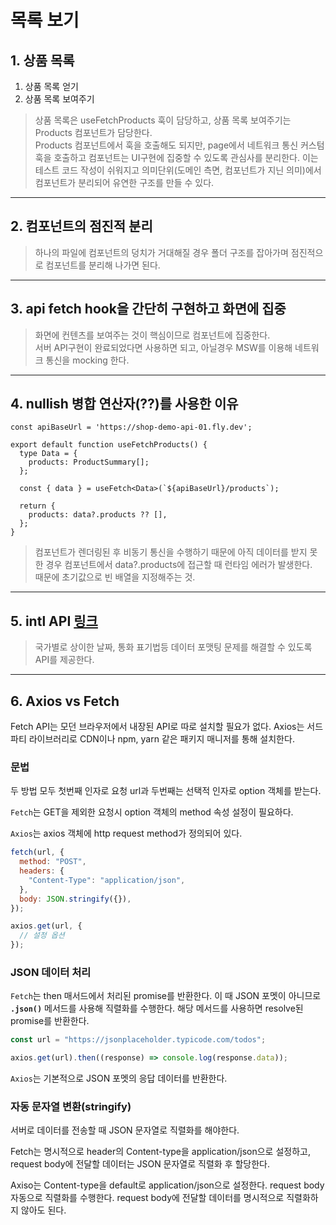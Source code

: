 # 목록 보기

## 1. 상품 목록

1. 상품 목록 얻기
2. 상품 목록 보여주기

> 상품 목록은 useFetchProducts 훅이 담당하고, 상품 목록 보여주기는 Products 컴포넌트가 담당한다.  
> Products 컴포넌트에서 훅을 호출해도 되지만, page에서 네트워크 통신 커스텀훅을 호출하고 컴포넌트는 UI구현에 집중할 수 있도록 관심사를 분리한다.
> 이는 테스트 코드 작성이 쉬워지고 의미단위(도메인 측면, 컴포넌트가 지닌 의미)에서 컴포넌트가 분리되어 유연한 구조를 만들 수 있다.

---

## 2. 컴포넌트의 점진적 분리

> 하나의 파일에 컴포넌트의 덩치가 거대해질 경우 폴더 구조를 잡아가며 점진적으로 컴포넌트를 분리해 나가면 된다.

---

## 3. api fetch hook을 간단히 구현하고 화면에 집중

> 화면에 컨텐츠를 보여주는 것이 핵심이므로 컴포넌트에 집중한다.  
> 서버 API구현이 완료되었다면 사용하면 되고, 아닐경우 MSW를 이용해 네트워크 통신을 mocking 한다.

---

## 4. nullish 병합 연산자(??)를 사용한 이유

```tsx
const apiBaseUrl = 'https://shop-demo-api-01.fly.dev';

export default function useFetchProducts() {
  type Data = {
    products: ProductSummary[];
  };

  const { data } = useFetch<Data>(`${apiBaseUrl}/products`);

  return {
    products: data?.products ?? [],
  };
}
```

> 컴포넌트가 렌더링된 후 비동기 통신을 수행하기 때문에 아직 데이터를 받지 못한 경우 컴포넌트에서 data?.products에 접근할 때 런타임 에러가 발생한다.  
> 때문에 초기값으로 빈 배열을 지정해주는 것.

---

## 5. intl API [링크](https://developer.mozilla.org/en-US/docs/Web/JavaScript/Reference/Global_Objects/Intl)

> 국가별로 상이한 날짜, 통화 표기법등 데이터 포맷팅 문제를 해결할 수 있도록 API를 제공한다.

---

## 6. Axios vs Fetch

Fetch API는 모던 브라우저에서 내장된 API로 따로 설치할 필요가 없다.
Axios는 서드파티 라이브러리로 CDN이나 npm, yarn 같은 패키지 매니저를 통해 설치한다.

### 문법

두 방법 모두 첫번째 인자로 요청 url과 두번째는 선택적 인자로 option 객체를 받는다.

`Fetch`는 GET을 제외한 요청시 option 객체의 method 속성 설정이 필요하다.

`Axios`는 axios 객체에 http request method가 정의되어 있다.

```javascript
fetch(url, {
  method: "POST",
  headers: {
    "Content-Type": "application/json",
  },
  body: JSON.stringify({}),
});
```

```javascript
axios.get(url, {
  // 설정 옵션
});
```

### JSON 데이터 처리

`Fetch`는 then 매서드에서 처리된 promise를 반환한다. 이 때 JSON 포멧이 아니므로 **`.json()`** 메서드를 사용해 직렬화를 수행한다. 해당 메서드를 사용하면 resolve된 promise를 반환한다.

```javascript
const url = "https://jsonplaceholder.typicode.com/todos";

axios.get(url).then((response) => console.log(response.data));

```

`Axios`는 기본적으로 JSON 포멧의 응답 데이터를 반환한다.

### 자동 문자열 변환(stringify)

서버로 데이터를 전송할 때 JSON 문자열로 직렬화를 해야한다.

Fetch는 명시적으로 header의 Content-type을 application/json으로 설정하고,
request body에 전달할 데이터는 JSON 문자열로 직렬화 후 할당한다.

Axiso는 Content-type을 default로 application/json으로 설정한다. request body 자동으로 직렬화를 수행한다.
request body에 전달할 데이터를 명시적으로 직렬화하지 않아도 된다.

<!-- TODO: 내용 더 추가하기 -->